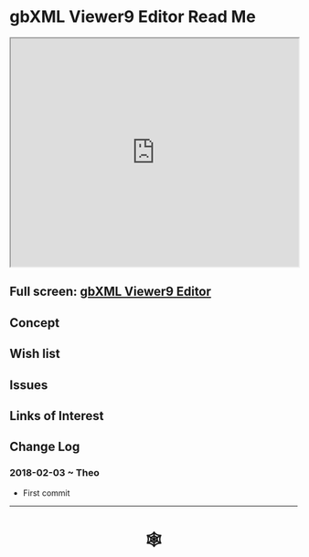 <span style=display:none; >[You are now in a GitHub source code view - click this link to view Read Me file as a web page](http://www.ladybug.tools/spider/index.html#gbxml-viewer/r9/gbxml-viewer9-11-editor/README.md "View file as a web page." ) </span>

# gbXML Viewer9 Editor Read Me


<iframe class=iframeReadMe src=http://www.ladybug.tools/spider/gbxml-viewer/r9/gbxml-viewer9-11-editor/test-gbxml-viewer9-editor.html width=100% height=400px >Iframes are not displayed on github.com</iframe>


## Full screen: [gbXML Viewer9 Editor]( http://www.ladybug.tools/spider/gbxml-viewer/r9/gbxml-viewer9-11-editor/test-gbxml-viewer9-editor.html )


## Concept



## Wish list



## Issues



## Links of Interest



## Change Log

### 2018-02-03 ~ Theo

* First commit

***


# <center title="hello!" ><a href=javascript:window.scrollTo(0,0); style=text-decoration:none; > &#x1f578; </a></center>



